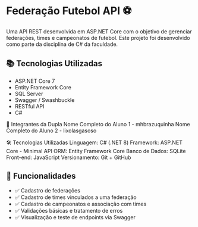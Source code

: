 # Federação Futebol API ⚽

Uma API REST desenvolvida em ASP.NET Core com o objetivo de gerenciar federações, times e campeonatos de futebol. Este projeto foi desenvolvido como parte da disciplina de C# da faculdade.

## 📚 Tecnologias Utilizadas

- ASP.NET Core 7
- Entity Framework Core
- SQL Server
- Swagger / Swashbuckle
- RESTful API
- C#

👥 Integrantes da Dupla
Nome Completo do Aluno 1 - mhbrazuquinha
Nome Completo do Aluno 2 - lixolasgasoso

🛠️ Tecnologias Utilizadas
Linguagem: C# (.NET 8)
Framework: ASP.NET Core - Minimal API
ORM: Entity Framework Core
Banco de Dados: SQLite
Front-end: JavaScript
Versionamento: Git + GitHub

## 🚀 Funcionalidades

- ✅ Cadastro de federações
- ✅ Cadastro de times vinculados a uma federação
- ✅ Cadastro de campeonatos e associação com times
- ✅ Validações básicas e tratamento de erros
- ✅ Visualização e teste de endpoints via Swagger


